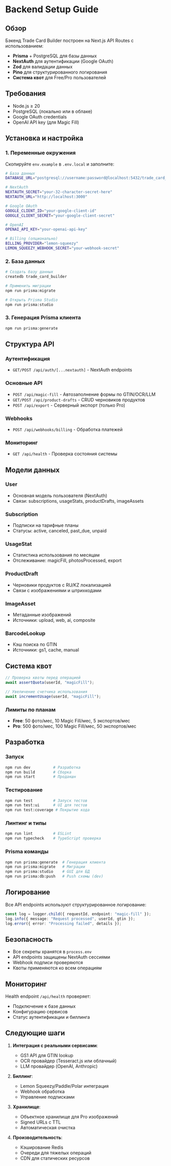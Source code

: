 # Backend Setup Guide

## Обзор

Бэкенд Trade Card Builder построен на Next.js API Routes с использованием:

- **Prisma** + PostgreSQL для базы данных
- **NextAuth** для аутентификации (Google OAuth)
- **Zod** для валидации данных
- **Pino** для структурированного логирования
- **Система квот** для Free/Pro пользователей

## Требования

- Node.js ≥ 20
- PostgreSQL (локально или в облаке)
- Google OAuth credentials
- OpenAI API key (для Magic Fill)

## Установка и настройка

### 1. Переменные окружения

Скопируйте `env.example` в `.env.local` и заполните:

```bash
# База данных
DATABASE_URL="postgresql://username:password@localhost:5432/trade_card_builder"

# NextAuth
NEXTAUTH_SECRET="your-32-character-secret-here"
NEXTAUTH_URL="http://localhost:3000"

# Google OAuth
GOOGLE_CLIENT_ID="your-google-client-id"
GOOGLE_CLIENT_SECRET="your-google-client-secret"

# OpenAI
OPENAI_API_KEY="your-openai-api-key"

# Billing (опционально)
BILLING_PROVIDER="lemon-squeezy"
LEMON_SQUEEZY_WEBHOOK_SECRET="your-webhook-secret"
```

### 2. База данных

```bash
# Создать базу данных
createdb trade_card_builder

# Применить миграции
npm run prisma:migrate

# Открыть Prisma Studio
npm run prisma:studio
```

### 3. Генерация Prisma клиента

```bash
npm run prisma:generate
```

## Структура API

### Аутентификация

- `GET/POST /api/auth/[...nextauth]` - NextAuth endpoints

### Основные API

- `POST /api/magic-fill` - Автозаполнение формы по GTIN/OCR/LLM
- `GET/POST /api/product-drafts` - CRUD черновиков продуктов
- `POST /api/export` - Серверный экспорт (только Pro)

### Webhooks

- `POST /api/webhooks/billing` - Обработка платежей

### Мониторинг

- `GET /api/health` - Проверка состояния системы

## Модели данных

### User

- Основная модель пользователя (NextAuth)
- Связи: subscriptions, usageStats, productDrafts, imageAssets

### Subscription

- Подписки на тарифные планы
- Статусы: active, canceled, past_due, unpaid

### UsageStat

- Статистика использования по месяцам
- Отслеживание: magicFill, photosProcessed, export

### ProductDraft

- Черновики продуктов с RU/KZ локализацией
- Связи с изображениями и штрихкодами

### ImageAsset

- Метаданные изображений
- Источники: upload, web, ai, composite

### BarcodeLookup

- Кэш поиска по GTIN
- Источники: gs1, cache, manual

## Система квот

```typescript
// Проверка квоты перед операцией
await assertQuota(userId, "magicFill");

// Увеличение счетчика использования
await incrementUsage(userId, "magicFill");
```

### Лимиты по планам

- **Free**: 50 фото/мес, 10 Magic Fill/мес, 5 экспортов/мес
- **Pro**: 500 фото/мес, 100 Magic Fill/мес, 50 экспортов/мес

## Разработка

### Запуск

```bash
npm run dev          # Разработка
npm run build        # Сборка
npm run start        # Продакшн
```

### Тестирование

```bash
npm run test         # Запуск тестов
npm run test:ui      # UI для тестов
npm run test:coverage # Покрытие кода
```

### Линтинг и типы

```bash
npm run lint         # ESLint
npm run typecheck    # TypeScript проверка
```

### Prisma команды

```bash
npm run prisma:generate  # Генерация клиента
npm run prisma:migrate   # Миграции
npm run prisma:studio    # GUI для БД
npm run prisma:db:push   # Push схемы (dev)
```

## Логирование

Все API endpoints используют структурированное логирование:

```typescript
const log = logger.child({ requestId, endpoint: "magic-fill" });
log.info({ message: "Request processed", userId, gtin });
log.error({ error: "Processing failed", details });
```

## Безопасность

- Все секреты хранятся в `process.env`
- API endpoints защищены NextAuth сессиями
- Webhook подписи проверяются
- Квоты применяются ко всем операциям

## Мониторинг

Health endpoint `/api/health` проверяет:

- Подключение к базе данных
- Конфигурацию сервисов
- Статус аутентификации и биллинга

## Следующие шаги

1. **Интеграция с реальными сервисами**:

   - GS1 API для GTIN lookup
   - OCR провайдер (Tesseract.js или облачный)
   - LLM провайдер (OpenAI, Anthropic)

2. **Биллинг**:

   - Lemon Squeezy/Paddle/Polar интеграция
   - Webhook обработка
   - Управление подписками

3. **Хранилище**:

   - Объектное хранилище для Pro изображений
   - Signed URLs с TTL
   - Автоматическая очистка

4. **Производительность**:
   - Кэширование Redis
   - Очереди для тяжелых операций
   - CDN для статических ресурсов
